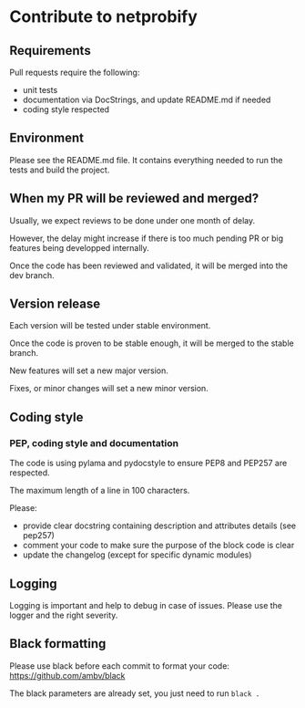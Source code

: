 # Contribute to netprobify

## Requirements

Pull requests require the following:
- unit tests
- documentation via DocStrings, and update README.md if needed
- coding style respected

## Environment

Please see the README.md file. It contains everything needed to run the tests and build the project.

## When my PR will be reviewed and merged?

Usually, we expect reviews to be done under one month of delay.

However, the delay might increase if there is too much pending PR or big features being developped internally.

Once the code has been reviewed and validated, it will be merged into the dev branch.

## Version release

Each version will be tested under stable environment.

Once the code is proven to be stable enough, it will be merged to the stable branch.

New features will set a new major version.

Fixes, or minor changes will set a new minor version.

## Coding style

### PEP, coding style and documentation

The code is using pylama and pydocstyle to ensure PEP8 and PEP257 are respected.

The maximum length of a line in 100 characters.

Please:
- provide clear docstring containing description and attributes details (see pep257)
- comment your code to make sure the purpose of the block code is clear
- update the changelog (except for specific dynamic modules)

## Logging

Logging is important and help to debug in case of issues. Please use the logger and the right severity.

## Black formatting

Please use black before each commit to format your code: https://github.com/ambv/black

The black parameters are already set, you just need to run `black .`